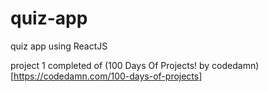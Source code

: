 # quiz-app
 quiz app using ReactJS

 project 1 completed of (100 Days Of Projects! by codedamn)[https://codedamn.com/100-days-of-projects]
